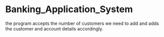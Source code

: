 # Banking_Application_System
the program accepts the number of customers we need to add and adds the customer and account details accordingly.
